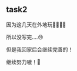 ## task2

因为这几天在外地玩:fish_cake::meat_on_bone::poultry_leg::pizza:

所以没写完....😢

但是我回家后会继续完善的！

继续努力嗷！:hatching_chick:
